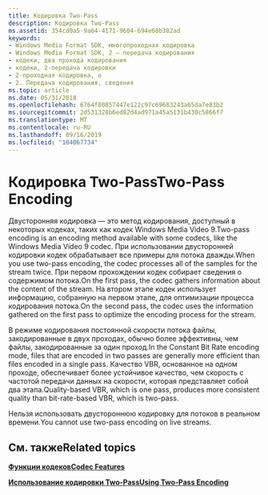 ```yaml
---
title: Кодировка Two-Pass
description: Кодировка Two-Pass
ms.assetid: 354cd0a5-9a64-4171-9604-694e60b382ad
keywords:
- Windows Media Format SDK, многопроходная кодировка
- Windows Media Format SDK, 2 — передача кодирования
- кодеки, два прохода кодирования
- кодеки, 2-передача кодировки
- 2-проходная кодировка, о
- 2. Передача кодирования, сведения
ms.topic: article
ms.date: 05/31/2018
ms.openlocfilehash: 6764f80857447e122c97c69683243a65da7e83b2
ms.sourcegitcommit: 2d531328b6ed82d4ad971a45a5131b430c5866f7
ms.translationtype: MT
ms.contentlocale: ru-RU
ms.lasthandoff: 09/16/2019
ms.locfileid: "104067734"
---
```

# <a name="two-pass-encoding"></a><span data-ttu-id="c9bb6-109">Кодировка Two-Pass</span><span class="sxs-lookup"><span data-stu-id="c9bb6-109">Two-Pass Encoding</span></span>

<span data-ttu-id="c9bb6-110">Двусторонняя кодировка — это метод кодирования, доступный в некоторых кодеках, таких как кодек Windows Media Video 9.</span><span class="sxs-lookup"><span data-stu-id="c9bb6-110">Two-pass encoding is an encoding method available with some codecs, like the Windows Media Video 9 codec.</span></span> <span data-ttu-id="c9bb6-111">При использовании двусторонней кодировки кодек обрабатывает все примеры для потока дважды.</span><span class="sxs-lookup"><span data-stu-id="c9bb6-111">When you use two-pass encoding, the codec processes all of the samples for the stream twice.</span></span> <span data-ttu-id="c9bb6-112">При первом прохождении кодек собирает сведения о содержимом потока.</span><span class="sxs-lookup"><span data-stu-id="c9bb6-112">On the first pass, the codec gathers information about the content of the stream.</span></span> <span data-ttu-id="c9bb6-113">На втором этапе кодек использует информацию, собранную на первом этапе, для оптимизации процесса кодирования потока.</span><span class="sxs-lookup"><span data-stu-id="c9bb6-113">On the second pass, the codec uses the information gathered on the first pass to optimize the encoding process for the stream.</span></span>

<span data-ttu-id="c9bb6-114">В режиме кодирования постоянной скорости потока файлы, закодированные в двух проходах, обычно более эффективны, чем файлы, закодированные за один проход.</span><span class="sxs-lookup"><span data-stu-id="c9bb6-114">In the Constant Bit Rate encoding mode, files that are encoded in two passes are generally more efficient than files encoded in a single pass.</span></span> <span data-ttu-id="c9bb6-115">Качество VBR, основанное на одном проходе, обеспечивает более устойчивое качество, чем скорость с частотой передачи данных на скорости, которая представляет собой два этапа.</span><span class="sxs-lookup"><span data-stu-id="c9bb6-115">Quality-based VBR, which is one pass, produces more consistent quality than bit-rate-based VBR, which is two-pass.</span></span>

<span data-ttu-id="c9bb6-116">Нельзя использовать двустороннюю кодировку для потоков в реальном времени.</span><span class="sxs-lookup"><span data-stu-id="c9bb6-116">You cannot use two-pass encoding on live streams.</span></span>

## <a name="related-topics"></a><span data-ttu-id="c9bb6-117">См. также</span><span class="sxs-lookup"><span data-stu-id="c9bb6-117">Related topics</span></span>

<dl> <dt>

[<span data-ttu-id="c9bb6-118">**Функции кодеков**</span><span class="sxs-lookup"><span data-stu-id="c9bb6-118">**Codec Features**</span></span>](codec-features.md)
</dt> <dt>

[<span data-ttu-id="c9bb6-119">**Использование кодировки Two-Pass**</span><span class="sxs-lookup"><span data-stu-id="c9bb6-119">**Using Two-Pass Encoding**</span></span>](using-two-pass-encoding.md)
</dt> </dl>

 

 




